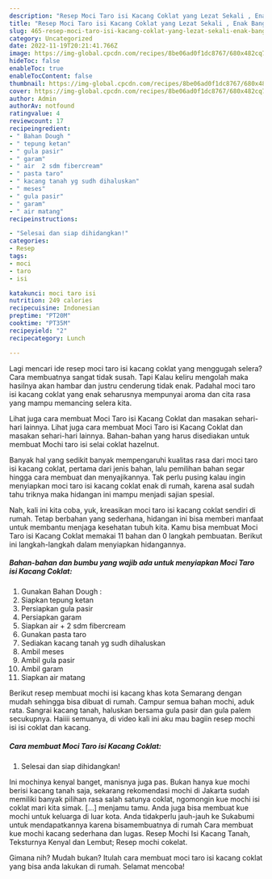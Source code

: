 ```yaml
---
description: "Resep Moci Taro isi Kacang Coklat yang Lezat Sekali , Enak Banget"
title: "Resep Moci Taro isi Kacang Coklat yang Lezat Sekali , Enak Banget"
slug: 465-resep-moci-taro-isi-kacang-coklat-yang-lezat-sekali-enak-banget
category: Uncategorized
date: 2022-11-19T20:21:41.766Z
image: https://img-global.cpcdn.com/recipes/8be06ad0f1dc8767/680x482cq70/moci-taro-isi-kacang-coklat-foto-resep-utama.jpg
hideToc: false
enableToc: true
enableTocContent: false
thumbnail: https://img-global.cpcdn.com/recipes/8be06ad0f1dc8767/680x482cq70/moci-taro-isi-kacang-coklat-foto-resep-utama.jpg
cover: https://img-global.cpcdn.com/recipes/8be06ad0f1dc8767/680x482cq70/moci-taro-isi-kacang-coklat-foto-resep-utama.jpg
author: Admin
authorAv: notfound
ratingvalue: 4
reviewcount: 17
recipeingredient:
- " Bahan Dough "
- " tepung ketan"
- " gula pasir"
- " garam"
- " air  2 sdm fibercream"
- " pasta taro"
- " kacang tanah yg sudh dihaluskan"
- " meses"
- " gula pasir"
- " garam"
- " air matang"
recipeinstructions:

- "Selesai dan siap dihidangkan!"
categories:
- Resep
tags:
- moci
- taro
- isi

katakunci: moci taro isi 
nutrition: 249 calories
recipecuisine: Indonesian
preptime: "PT20M"
cooktime: "PT35M"
recipeyield: "2"
recipecategory: Lunch

---
```



Lagi mencari ide resep moci taro isi kacang coklat yang menggugah selera? Cara membuatnya sangat tidak susah. Tapi Kalau keliru mengolah maka hasilnya akan hambar dan justru cenderung tidak enak. Padahal moci taro isi kacang coklat yang enak seharusnya mempunyai aroma dan cita rasa yang mampu memancing selera kita.


Lihat juga cara membuat Moci Taro isi Kacang Coklat dan masakan sehari-hari lainnya. Lihat juga cara membuat Moci Taro isi Kacang Coklat dan masakan sehari-hari lainnya. Bahan-bahan yang harus disediakan untuk membuat Mochi taro isi selai coklat hazelnut.

Banyak hal yang sedikit banyak mempengaruhi kualitas rasa dari moci taro isi kacang coklat, pertama dari jenis bahan, lalu pemilihan bahan segar hingga cara membuat dan menyajikannya. Tak perlu pusing kalau ingin menyiapkan moci taro isi kacang coklat enak di rumah, karena asal sudah tahu triknya maka hidangan ini mampu menjadi sajian spesial.


Nah, kali ini kita coba, yuk, kreasikan moci taro isi kacang coklat sendiri di rumah. Tetap berbahan yang sederhana, hidangan ini bisa memberi manfaat untuk membantu menjaga kesehatan tubuh kita. Kamu bisa membuat Moci Taro isi Kacang Coklat memakai 11 bahan dan 0 langkah pembuatan. Berikut ini langkah-langkah dalam menyiapkan hidangannya.

<!--inarticleads1-->

##### Bahan-bahan dan bumbu yang wajib ada untuk menyiapkan Moci Taro isi Kacang Coklat:

1. Gunakan  Bahan Dough :
1. Siapkan  tepung ketan
1. Persiapkan  gula pasir
1. Persiapkan  garam
1. Siapkan  air + 2 sdm fibercream
1. Gunakan  pasta taro
1. Sediakan  kacang tanah yg sudh dihaluskan
1. Ambil  meses
1. Ambil  gula pasir
1. Ambil  garam
1. Siapkan  air matang


Berikut resep membuat mochi isi kacang khas kota Semarang dengan mudah sehingga bisa dibuat di rumah. Campur semua bahan mochi, aduk rata. Sangrai kacang tanah, haluskan bersama gula pasir dan gula palem secukupnya. Haiiii semuanya, di video kali ini aku mau bagiin resep mochi isi isi coklat dan kacang. 

<!--inarticleads2-->

##### Cara membuat Moci Taro isi Kacang Coklat:


1. Selesai dan siap dihidangkan!

Ini mochinya kenyal banget, manisnya juga pas. Bukan hanya kue mochi berisi kacang tanah saja, sekarang rekomendasi mochi di Jakarta sudah memiliki banyak pilihan rasa salah satunya coklat, ngomongin kue mochi isi coklat mari kita simak. […] menjamu tamu. Anda juga bisa membuat kue mochi untuk keluarga di luar kota. Anda tidakperlu jauh-jauh ke Sukabumi untuk mendapatkannya karena bisamembuatnya di rumah Cara membuat kue mochi kacang sederhana dan lugas. Resep Mochi Isi Kacang Tanah, Teksturnya Kenyal dan Lembut; Resep mochi cokelat. 

Gimana nih? Mudah bukan? Itulah cara membuat moci taro isi kacang coklat yang bisa anda lakukan di rumah. Selamat mencoba!
